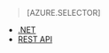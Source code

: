> [AZURE.SELECTOR]
- [.NET](/documentation/articles/media-services-get-media-processor/)
- [REST API](/documentation/articles/media-services-rest-get-media-processor/)
